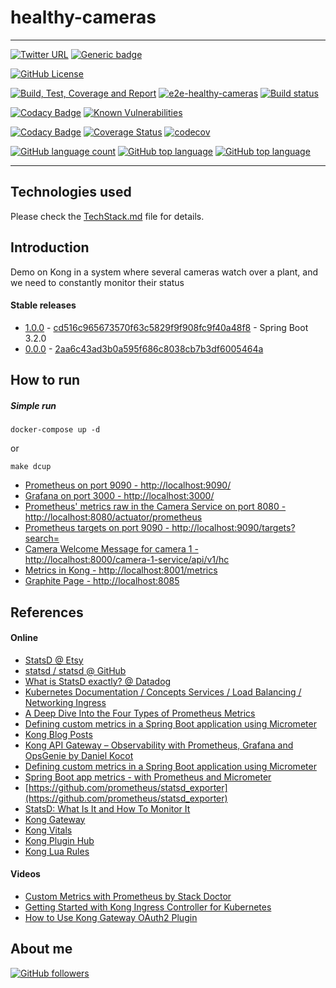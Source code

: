 # healthy-cameras

---

[![Twitter URL](https://img.shields.io/twitter/url?logoColor=blue&style=social&url=https%3A%2F%2Fimg.shields.io%2Ftwitter%2Furl%3Fstyle%3Dsocial)](https://twitter.com/intent/tweet?text=%20Checkout%20this%20%40github%20repo%20by%20%40joaofse%20%F0%9F%91%A8%F0%9F%8F%BD%E2%80%8D%F0%9F%92%BB%3A%20https%3A//github.com/jesperancinha/healthy-cameras)
[![Generic badge](https://img.shields.io/static/v1.svg?label=GitHub&message=Healthy%20Cameras%20📹&color=informational)](https://github.com/jesperancinha/healthy-cameras)

[![GitHub License](https://img.shields.io/badge/license-Apache%20License%202.0-blue.svg?style=flat)](https://www.apache.org/licenses/LICENSE-2.0)

[![Build, Test, Coverage and Report](https://github.com/jesperancinha/healthy-cameras/actions/workflows/healthy-camera.yml/badge.svg)](https://github.com/jesperancinha/healthy-cameras/actions/workflows/healthy-camera.yml)
[![e2e-healthy-cameras](https://github.com/jesperancinha/healthy-cameras/actions/workflows/healthy-cameras-e2e.yml/badge.svg)](https://github.com/jesperancinha/healthy-cameras/actions/workflows/healthy-cameras-e2e.yml)
[![Build status](https://ci.appveyor.com/api/projects/status/1l4f2sx9geqi8ab2?svg=true)](https://ci.appveyor.com/project/jesperancinha/healthy-cameras)

[![Codacy Badge](https://app.codacy.com/project/badge/Grade/2d1524195d9f45e5b666c44e39440c92)](https://www.codacy.com/gh/jesperancinha/healthy-cameras/dashboard?utm_source=github.com&amp;utm_medium=referral&amp;utm_content=jesperancinha/healthy-cameras&amp;utm_campaign=Badge_Grade)
[![Known Vulnerabilities](https://snyk.io/test/github/jesperancinha/healthy-cameras/badge.svg)](https://snyk.io/test/github/jesperancinha/healthy-cameras)

[![Codacy Badge](https://app.codacy.com/project/badge/Coverage/2d1524195d9f45e5b666c44e39440c92)](https://www.codacy.com/gh/jesperancinha/healthy-cameras/dashboard?utm_source=github.com&utm_medium=referral&utm_content=jesperancinha/healthy-cameras&utm_campaign=Badge_Coverage)
[![Coverage Status](https://coveralls.io/repos/github/jesperancinha/healthy-cameras/badge.svg?branch=main)](https://coveralls.io/github/jesperancinha/healthy-cameras?branch=main)
[![codecov](https://codecov.io/github/jesperancinha/healthy-cameras/branch/main/graph/badge.svg?token=lhP00hiGrC)](https://codecov.io/github/jesperancinha/healthy-cameras)

[![GitHub language count](https://img.shields.io/github/languages/count/jesperancinha/healthy-cameras.svg)](#)
[![GitHub top language](https://img.shields.io/github/languages/top/jesperancinha/healthy-cameras.svg)](#)
[![GitHub top language](https://img.shields.io/github/languages/code-size/jesperancinha/healthy-cameras.svg)](#)

---

## Technologies used

Please check the [TechStack.md](TechStack.md) file for details.

## Introduction

Demo on Kong in a system where several cameras watch over a plant, and we need to constantly monitor their status

#### Stable releases

-   [1.0.0](https://github.com/jesperancinha/healthy-cameras/tree/1.0.0) - [cd516c965673570f63c5829f9f908fc9f40a48f8](https://github.com/jesperancinha/healthy-cameras/tree/1.0.0) - Spring Boot 3.2.0
-   [0.0.0](https://github.com/jesperancinha/healthy-cameras/tree/0.0.0) - [2aa6c43ad3b0a595f686c8038cb7b3df6005464a](https://github.com/jesperancinha/healthy-cameras/tree/0.0.0)

## How to run

##### Simple run

```shell
docker-compose up -d
```

or

```shell
make dcup
```

-   [Prometheus on port 9090 - http://localhost:9090/](http://localhost:9090/)
-   [Grafana on port 3000 - http://localhost:3000/](http://localhost:3000/)
-   [Prometheus' metrics raw in the Camera Service on port 8080 - http://localhost:8080/actuator/prometheus](http://localhost:8080/actuator/prometheus)
-   [Prometheus targets on port 9090 - http://localhost:9090/targets?search=](http://localhost:9090/targets?search=)
-   [Camera Welcome Message for camera 1 - http://localhost:8000/camera-1-service/api/v1/hc](http://localhost:8000/camera-1-service/api/v1/hc)
-   [Metrics in Kong - http://localhost:8001/metrics](http://localhost:8001/metrics)
-   [Graphite Page - http://localhost:8085](http://localhost:8085)

## References

#### Online

-   [StatsD @ Etsy](https://www.etsy.com/codeascraft/measure-anything-measure-everything)
-   [statsd / statsd  @ GitHub](https://github.com/statsd/statsd)
-   [What is StatsD exactly? @ Datadog](https://www.datadoghq.com/blog/statsd/)
-   [Kubernetes Documentation / Concepts Services / Load Balancing / Networking Ingress](https://kubernetes.io/docs/concepts/services-networking/ingress/)
-   [A Deep Dive Into the Four Types of Prometheus Metrics](https://www.timescale.com/blog/four-types-prometheus-metrics-to-collect/)
-   [Defining custom metrics in a Spring Boot application using Micrometer](https://autsoft.net/defining-custom-metrics-in-a-spring-boot-application-using-micrometer/)
-   [Kong Blog Posts](https://github.com/danielkocot/kong-blogposts)
-   [Kong API Gateway – Observability with Prometheus, Grafana and OpsGenie by Daniel Kocot](https://blog.codecentric.de/en/2019/12/kong-api-gateway-observability-with-prometheus-grafana-and-opsgenie/)
-   [Defining custom metrics in a Spring Boot application using Micrometer](https://autsoft.net/defining-custom-metrics-in-a-spring-boot-application-using-micrometer/)
-   [Spring Boot app metrics - with Prometheus and Micrometer](https://www.tutorialworks.com/spring-boot-prometheus-micrometer/#adding-a-custom-metric)
-   [https://github.com/prometheus/statsd_exporter](https://github.com/prometheus/statsd_exporter)
-   [StatsD: What Is It and How To Monitor It](https://www.metricfire.com/blog/statsd-what-is-it-and-how-to-monitor-it/)
-   [Kong Gateway](https://docs.konghq.com/gateway/)
-   [Kong Vitals](https://docs.konghq.com/gateway/2.8.x/vitals/)
-   [Kong Plugin Hub](https://docs.konghq.com/hub/)
-   [Kong Lua Rules](https://docs.konghq.com/hub/kong-inc/bot-detection/)

#### Videos

-   [Custom Metrics with Prometheus by Stack Doctor](https://www.youtube.com/watch?v=XToKHYXSUyc)
-   [Getting Started with Kong Ingress Controller for Kubernetes](https://www.youtube.com/watch?v=hrYqGXU-a6E)
-   [How to Use Kong Gateway OAuth2 Plugin](https://www.youtube.com/watch?v=AIYIHZbDziI)

## About me

[![GitHub followers](https://img.shields.io/github/followers/jesperancinha.svg?label=Jesperancinha&style=for-the-badge&logo=github&color=grey "GitHub")](https://github.com/jesperancinha)
